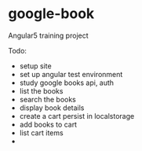 # google-book
Angular5 training project

Todo:
* setup site
* set up angular test environment
* study google books api, auth
* list the books
* search the books
* display book details
* create a cart persist in localstorage
* add books to cart
* list cart items
* 
